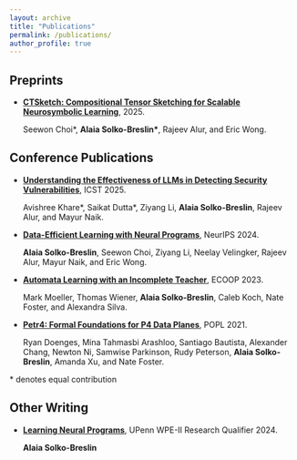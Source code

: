 ```yaml
---
layout: archive
title: "Publications"
permalink: /publications/
author_profile: true
---
```


## Preprints

*   [**CTSketch: Compositional Tensor Sketching for Scalable Neurosymbolic Learning**](https://arxiv.org/abs/2503.24123), 2025.

    Seewon Choi*, **Alaia Solko-Breslin\***, Rajeev Alur, and Eric Wong.

## Conference Publications

*   [**Understanding the Effectiveness of LLMs in Detecting Security Vulnerabilities**](https://alaiasolkobreslin.github.io/files/icst25.pdf), ICST 2025.

    Avishree Khare\*, Saikat Dutta\*, Ziyang Li, **Alaia Solko-Breslin**, Rajeev Alur, and Mayur Naik.

*   [**Data-Efficient Learning with Neural Programs**](https://alaiasolkobreslin.github.io/files/neurips24.pdf), NeurIPS 2024.

    **Alaia Solko-Breslin**, Seewon Choi, Ziyang Li, Neelay Velingker, Rajeev Alur, Mayur Naik, and Eric Wong.

*   [**Automata Learning with an Incomplete Teacher**](https://alaiasolkobreslin.github.io/files/ecoop23.pdf), ECOOP 2023.

    Mark Moeller, Thomas Wiener, **Alaia Solko-Breslin**, Caleb Koch, Nate Foster, and Alexandra Silva. 

*  [**Petr4: Formal Foundations for P4 Data Planes**](https://alaiasolkobreslin.github.io/files/popl21.pdf), POPL 2021.

    Ryan Doenges, Mina Tahmasbi Arashloo, Santiago Bautista, Alexander Chang, Newton Ni, Samwise Parkinson, Rudy Peterson, **Alaia Solko-Breslin**, Amanda Xu, and Nate Foster.

\* denotes equal contribution


## Other Writing

*   [**Learning Neural Programs**](https://alaiasolkobreslin.github.io/files/WPE_II.pdf), UPenn WPE-II Research Qualifier 2024.

    **Alaia Solko-Breslin**
